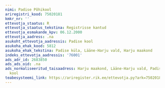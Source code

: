 ```yaml
---
nimi: Padise Põhikool
ariregistri_kood: 75020181
kmkr_nr: ''
ettevotja_staatus: R
ettevotja_staatus_tekstina: Registrisse kantud
ettevotja_esmakande_kpv: 06.12.2000
ettevotja_aadress: .na
asukoht_ettevotja_aadressis: Padise kool
asukoha_ehak_kood: 5812
asukoha_ehak_tekstina: Padise küla, Lääne-Harju vald, Harju maakond
indeks_ettevotja_aadressis: '76001'
ads_adr_id: 2683850
ads_ads_oid: .na
ads_normaliseeritud_taisaadress: Harju maakond, Lääne-Harju vald, Padise küla, Padise
  kool
teabesysteemi_link: https://ariregister.rik.ee/ettevotja.py?ark=75020181&ref=rekvisiidid
---
```

